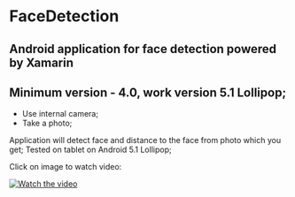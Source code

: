 # FaceDetection 

## Android application for face detection powered by Xamarin
## Minimum version - 4.0, work version 5.1 Lollipop;

* Use internal camera;
* Take a photo;

Application will detect face and distance to the face from photo which you get;
Tested on tablet on Android 5.1 Lollipop; 

Click on image to watch video:

[![Watch the video](https://habrastorage.org/webt/26/va/ij/26vaijfieefkemrhs8jvo8t7voe.jpeg)](https://youtu.be/-eY2DaHTa9w)
